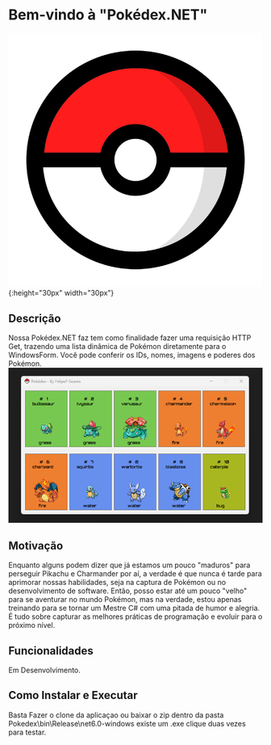 # Bem-vindo à "Pokédex.NET"
![Pokeball](./Imagens/Poké_Ball.png){:height="30px" width="30px"}
## Descrição
Nossa Pokédex.NET faz tem como finalidade fazer uma requisição HTTP Get, trazendo uma lista dinâmica de Pokémon diretamente para o WindowsForm. Você pode conferir os IDs, nomes, imagens e poderes dos Pokémon.
 ![Pokedex](./Imagens/pokedex.png) 
## Motivação
Enquanto alguns podem dizer que já estamos um pouco "maduros" para perseguir Pikachu e Charmander por aí, a verdade é que nunca é tarde para aprimorar nossas habilidades, seja na captura de Pokémon ou no desenvolvimento de software. Então, posso estar até um pouco "velho" para se aventurar no mundo Pokémon, mas na verdade, estou apenas treinando para se tornar um Mestre C# com uma pitada de humor e alegria. É tudo sobre capturar as melhores práticas de programação e evoluir para o próximo nível.
## Funcionalidades 
Em Desenvolvimento.
 ## Como Instalar e Executar 
 Basta Fazer o clone da aplicaçao ou baixar o zip
 dentro da pasta Pokedex\bin\Release\net6.0-windows existe um .exe clique duas vezes para testar.
